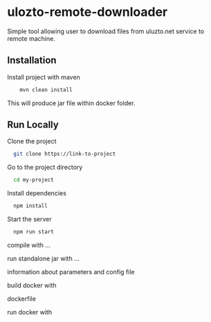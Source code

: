 
# ulozto-remote-downloader

Simple tool allowing user to download files from uluzto.net service to remote machine.


## Installation

Install project with maven

```bash
    mvn clean install
```
This will produce jar file within docker folder.


## Run Locally

Clone the project

```bash
  git clone https://link-to-project
```

Go to the project directory

```bash
  cd my-project
```

Install dependencies

```bash
  npm install
```

Start the server

```bash
  npm run start
```


compile with ...

run standalone jar with ...

information about parameters and config file

build docker with

dockerfile

run docker with

